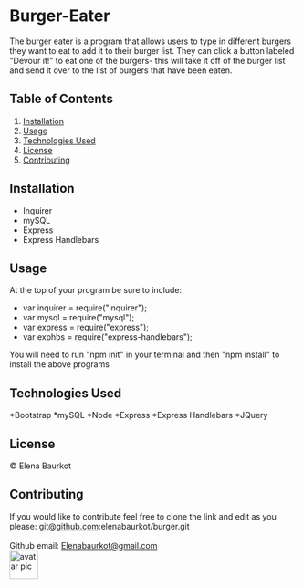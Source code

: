 # Burger-Eater
The burger eater is a program that allows users to type in different burgers they want to eat to add it to their burger list. They can click a button labeled "Devour it!" to eat one of the burgers- this will take it off of the burger list and send it over to the list of burgers that have been eaten. 

## Table of Contents
<ol>
    <li><a href="#installation">Installation</a></li>
    <li><a href="#usage">Usage</a></li>
    <li><a href="#technologies">Technologies Used</a></li>
    <li><a href="#license">License</a></li>
    <li><a href="#contributing">Contributing</a></li>
</ol>

## Installation 
<a name="installation"></a>
 <ul>
    <li>Inquirer </li>
    <li>mySQL </li>
    <li>Express </li>
    <li>Express Handlebars </li>
 </ul>

## Usage 
<a name="usage"></a>
 At the top of your program be sure to include:<br>
 <ul>
    <li>var inquirer = require("inquirer"); </li>
    <li>var mysql = require("mysql");</li>
    <li>var express = require("express");</li>
    <li>var exphbs = require("express-handlebars");</li>
    
 </ul>
 You will need to run "npm init" in your terminal and then "npm install" to install the above programs

## Technologies Used
 <a name="technologies"></a>
*Bootstrap
*mySQL
*Node
*Express
*Express Handlebars
*JQuery

## License 
<a name="license"></a>
 &copy; Elena Baurkot 

## Contributing 
<a name="contributing"></a>
 If you would like to contribute feel free to clone the link and edit as you please: git@github.com:elenabaurkot/burger.git
<br>
<br>
Github email: Elenabaurkot@gmail.com <br>
<img src="https://avatars2.githubusercontent.com/u/30561514?v=4" alt= "avatar pic" height="50px" width="50px">